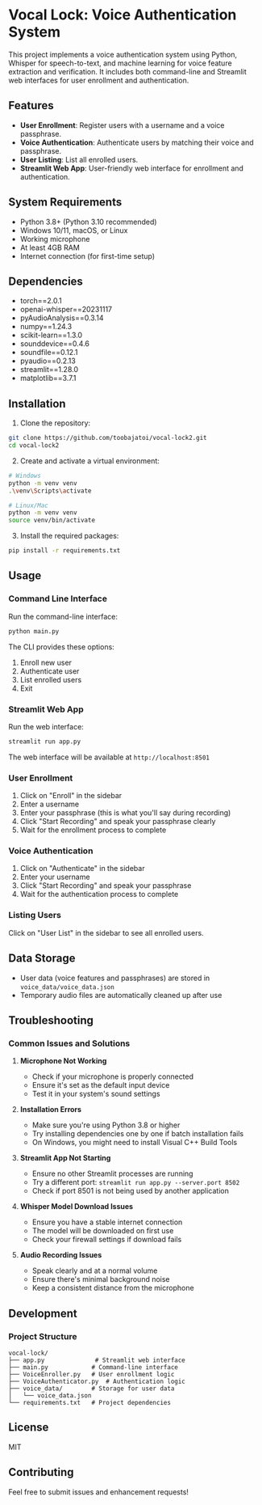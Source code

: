 # Vocal Lock: Voice Authentication System

This project implements a voice authentication system using Python, Whisper for speech-to-text, and machine learning for voice feature extraction and verification. It includes both command-line and Streamlit web interfaces for user enrollment and authentication.

## Features
- **User Enrollment**: Register users with a username and a voice passphrase.
- **Voice Authentication**: Authenticate users by matching their voice and passphrase.
- **User Listing**: List all enrolled users.
- **Streamlit Web App**: User-friendly web interface for enrollment and authentication.

## System Requirements
- Python 3.8+ (Python 3.10 recommended)
- Windows 10/11, macOS, or Linux
- Working microphone
- At least 4GB RAM
- Internet connection (for first-time setup)

## Dependencies
- torch==2.0.1
- openai-whisper==20231117
- pyAudioAnalysis==0.3.14
- numpy==1.24.3
- scikit-learn==1.3.0
- sounddevice==0.4.6
- soundfile==0.12.1
- pyaudio==0.2.13
- streamlit==1.28.0
- matplotlib==3.7.1

## Installation

1. Clone the repository:
```bash
git clone https://github.com/toobajatoi/vocal-lock2.git
cd vocal-lock2
```

2. Create and activate a virtual environment:
```bash
# Windows
python -m venv venv
.\venv\Scripts\activate

# Linux/Mac
python -m venv venv
source venv/bin/activate
```

3. Install the required packages:
```bash
pip install -r requirements.txt
```

## Usage

### Command Line Interface
Run the command-line interface:
```bash
python main.py
```

The CLI provides these options:
1. Enroll new user
2. Authenticate user
3. List enrolled users
4. Exit

### Streamlit Web App
Run the web interface:
```bash
streamlit run app.py
```

The web interface will be available at `http://localhost:8501`

### User Enrollment

1. Click on "Enroll" in the sidebar
2. Enter a username
3. Enter your passphrase (this is what you'll say during recording)
4. Click "Start Recording" and speak your passphrase clearly
5. Wait for the enrollment process to complete

### Voice Authentication

1. Click on "Authenticate" in the sidebar
2. Enter your username
3. Click "Start Recording" and speak your passphrase
4. Wait for the authentication process to complete

### Listing Users

Click on "User List" in the sidebar to see all enrolled users.

## Data Storage
- User data (voice features and passphrases) are stored in `voice_data/voice_data.json`
- Temporary audio files are automatically cleaned up after use

## Troubleshooting

### Common Issues and Solutions

1. **Microphone Not Working**
   - Check if your microphone is properly connected
   - Ensure it's set as the default input device
   - Test it in your system's sound settings

2. **Installation Errors**
   - Make sure you're using Python 3.8 or higher
   - Try installing dependencies one by one if batch installation fails
   - On Windows, you might need to install Visual C++ Build Tools

3. **Streamlit App Not Starting**
   - Ensure no other Streamlit processes are running
   - Try a different port: `streamlit run app.py --server.port 8502`
   - Check if port 8501 is not being used by another application

4. **Whisper Model Download Issues**
   - Ensure you have a stable internet connection
   - The model will be downloaded on first use
   - Check your firewall settings if download fails

5. **Audio Recording Issues**
   - Speak clearly and at a normal volume
   - Ensure there's minimal background noise
   - Keep a consistent distance from the microphone

## Development

### Project Structure
```
vocal-lock/
├── app.py              # Streamlit web interface
├── main.py            # Command-line interface
├── VoiceEnroller.py   # User enrollment logic
├── VoiceAuthenticator.py  # Authentication logic
├── voice_data/        # Storage for user data
│   └── voice_data.json
└── requirements.txt   # Project dependencies
```

## License
MIT

## Contributing
Feel free to submit issues and enhancement requests! 